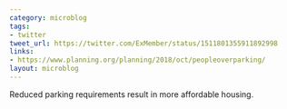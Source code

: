 ```yaml
---
category: microblog
tags:
- twitter
tweet_url: https://twitter.com/ExMember/status/1511801355911892998
links:
- https://www.planning.org/planning/2018/oct/peopleoverparking/
layout: microblog
---
```

Reduced parking requirements result in more affordable housing.
